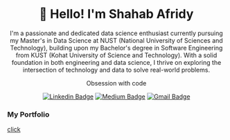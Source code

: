 <h1 align="center">👋 Hello! I'm Shahab Afridy</h1>

<p align="center">
I'm a passionate and dedicated data science enthusiast currently pursuing my Master's in Data Science at NUST (National University of Sciences and Technology), building upon my Bachelor's degree in Software Engineering from KUST (Kohat University of Science and Technology). With a solid foundation in both engineering and data science, I thrive on exploring the intersection of technology and data to solve real-world problems.
</p>
<p align="center"> 
Obsession with code
</p>

<div align="center">
  
  [![Linkedin Badge](https://img.shields.io/badge/-shahab-blue?style=flat-square&logo=Linkedin&logoColor=white&link=https://www.linkedin.com/in/shahab-afridy/)]([https://www.linkedin.com/in/sy-rashid/](https://www.linkedin.com/in/shahab-afridy-9ba965286/))
  [![Medium Badge](https://img.shields.io/badge/-@shahabafridy-03a57a?style=flat-square&label&logo=Medium&link=https://medium.com/@shahabafridy/)](https://shahabafridy.pythonanywhere.com)
  [![Gmail Badge](https://img.shields.io/badge/-shahabafridy@-c14438?style=flat-square&logo=Gmail&logoColor=white&link=mailto:shahabafridy)](mailto:shahabafridy@gmail.com)
</div>

<h3>My Portfolio </h3>
<a href='https://shahabafridy.pythonanywhere.com'>click</a>
